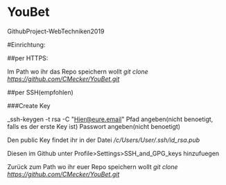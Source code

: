 # YouBet
GithubProject-WebTechniken2019

#Einrichtung:

##per HTTPS:

Im Path wo ihr das Repo speichern wollt
_git clone https://github.com/CMecker/YouBet.git_

##per SSH(empfohlen)

###Create Key 

_ssh-keygen -t rsa -C "Hier@eure.email"
Pfad angeben(nicht benoetigt, falls es der erste Key ist)
Passwort angeben(nicht benoetigt)

Den public Key findet ihr in der Datei
*/c/Users/User/.ssh/id_rsa.pub*

Diesen im Github unter Profile>Settings>SSH_and_GPG_keys hinzufuegen

Zurück zum Path wo ihr euer Repo speichern wollt
_git clone https://github.com/CMecker/YouBet.git_
